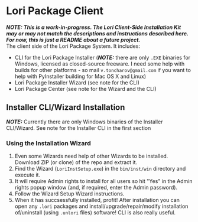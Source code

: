 # Lori Package Client
***NOTE: This is a work-in-progress. The Lori Client-Side Installation Kit may or may not match the descriptions and instructions described here. For now, this is just a README about a future project.***  
The client side of the Lori Package System. It includes:
  - CLI for the Lori Package Installer (***NOTE:*** there are only `.EXE` binaries for Windows, licensed as closed-source freeware. I need some help with builds for other platforms - so mail `v.toncharov@gmail.com` if you want to help with PyInstaller building for Mac OS X and Linux)
  - Lori Package Installer Wizard (see note for the CLI)
  - Lori Package Center (see note for the Wizard and the CLI)

## Installer CLI/Wizard Installation
***NOTE:*** Currently there are only Windows binaries of the Installer CLI/Wizard. See note for the Installer CLI in the first section
### Using the Installation Wizard
 1. Even some Wizards need help of other Wizards to be installed. Download ZIP (or clone) of the repo and extract it.
 2. Find the Wizard (`LoriInstSetup.exe`) in the `bin/inst/win` directory and execute it.
 3. It will require Admin rights to install for all users so hit "Yes" in the Admin rights popup window (and, if required, enter the Admin password).
 4. Follow the Wizard Setup Wizard instructions.
 5. When it has succsessfully installed, profit! After installation you can open any `.lori` packages and install/upgrade/repair/modify installation of/uninstall (using `.unlori` files) software! CLI is also really useful.
